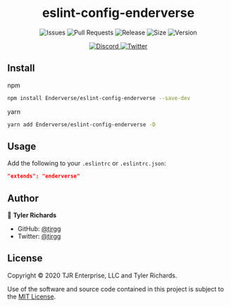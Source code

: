 <h1 align="center">
	eslint-config-enderverse
</h1>

<p align="center">
	<img alt="Issues" src="https://img.shields.io/github/issues/Enderverse/eslint-config-enderverse?cacheSeconds=86400" />
	<img alt="Pull Requests" src="https://img.shields.io/github/issues-pr/Enderverse/eslint-config-enderverse?cacheSeconds=86400" />
	<img alt="Release" src="https://img.shields.io/github/v/release/Enderverse/eslint-config-enderverse?cacheSeconds=86400" />
	<img alt="Size" src="https://img.shields.io/github/repo-size/Enderverse/eslint-config-enderverse?cacheSeconds=86400&label=size" />
	<img alt="Version" src="https://img.shields.io/github/package-json/version/Enderverse/eslint-config-enderverse?cacheSeconds=86400&label=version" />

</p>

<p align="center">
	<a href="https://discordapp.com/invite/2JY79nd">
		<img alt="Discord" src="https://img.shields.io/discord/110118478119174144?style=social" />
	</a>
	<a href="https://twitter.com/tjrgg">
		<img alt="Twitter" src="https://img.shields.io/twitter/follow/tjrgg?style=social" />
	</a>
</p>


## Install

npm
```sh
npm install Enderverse/eslint-config-enderverse --save-dev
```

yarn
```sh
yarn add Enderverse/eslint-config-enderverse -D
```


## Usage

Add the following to your `.eslintrc` or `.eslintrc.json`:
```json
"extends": "enderverse"
```


## Author

👤 **Tyler Richards**

* GitHub: [@tjrgg](https://github.com/tjrgg)
* Twitter: [@tjrgg](https://twitter.com/tjrgg)


## License

Copyright © 2020 TJR Enterprise, LLC and Tyler Richards.

Use of the software and source code contained in this project is subject to the [MIT License](LICENSE.md).
